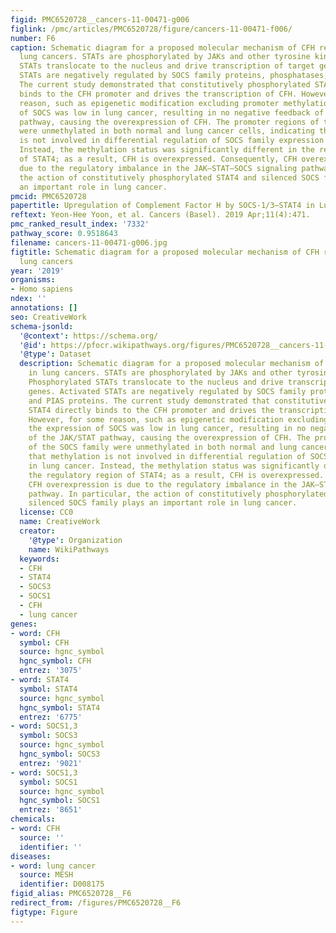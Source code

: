 ```yaml
---
figid: PMC6520728__cancers-11-00471-g006
figlink: /pmc/articles/PMC6520728/figure/cancers-11-00471-f006/
number: F6
caption: Schematic diagram for a proposed molecular mechanism of CFH regulation in
  lung cancers. STATs are phosphorylated by JAKs and other tyrosine kinases. Phosphorylated
  STATs translocate to the nucleus and drive transcription of target genes. Activated
  STATs are negatively regulated by SOCS family proteins, phosphatases, and PIAS proteins.
  The current study demonstrated that constitutively phosphorylated STAT4 directly
  binds to the CFH promoter and drives the transcription of CFH. However, for some
  reason, such as epigenetic modification excluding promoter methylation, the expression
  of SOCS was low in lung cancer, resulting in no negative feedback of the JAK/STAT
  pathway, causing the overexpression of CFH. The promoter regions of the SOCS family
  were unmethylated in both normal and lung cancer cells, indicating that methylation
  is not involved in differential regulation of SOCS family expression in lung cancer.
  Instead, the methylation status was significantly different in the regulatory region
  of STAT4; as a result, CFH is overexpressed. Consequently, CFH overexpression is
  due to the regulatory imbalance in the JAK–STAT–SOCS signaling pathway. In particular,
  the action of constitutively phosphorylated STAT4 and silenced SOCS family plays
  an important role in lung cancer.
pmcid: PMC6520728
papertitle: Upregulation of Complement Factor H by SOCS-1/3–STAT4 in Lung Cancer.
reftext: Yeon-Hee Yoon, et al. Cancers (Basel). 2019 Apr;11(4):471.
pmc_ranked_result_index: '7332'
pathway_score: 0.9518643
filename: cancers-11-00471-g006.jpg
figtitle: Schematic diagram for a proposed molecular mechanism of CFH regulation in
  lung cancers
year: '2019'
organisms:
- Homo sapiens
ndex: ''
annotations: []
seo: CreativeWork
schema-jsonld:
  '@context': https://schema.org/
  '@id': https://pfocr.wikipathways.org/figures/PMC6520728__cancers-11-00471-g006.html
  '@type': Dataset
  description: Schematic diagram for a proposed molecular mechanism of CFH regulation
    in lung cancers. STATs are phosphorylated by JAKs and other tyrosine kinases.
    Phosphorylated STATs translocate to the nucleus and drive transcription of target
    genes. Activated STATs are negatively regulated by SOCS family proteins, phosphatases,
    and PIAS proteins. The current study demonstrated that constitutively phosphorylated
    STAT4 directly binds to the CFH promoter and drives the transcription of CFH.
    However, for some reason, such as epigenetic modification excluding promoter methylation,
    the expression of SOCS was low in lung cancer, resulting in no negative feedback
    of the JAK/STAT pathway, causing the overexpression of CFH. The promoter regions
    of the SOCS family were unmethylated in both normal and lung cancer cells, indicating
    that methylation is not involved in differential regulation of SOCS family expression
    in lung cancer. Instead, the methylation status was significantly different in
    the regulatory region of STAT4; as a result, CFH is overexpressed. Consequently,
    CFH overexpression is due to the regulatory imbalance in the JAK–STAT–SOCS signaling
    pathway. In particular, the action of constitutively phosphorylated STAT4 and
    silenced SOCS family plays an important role in lung cancer.
  license: CC0
  name: CreativeWork
  creator:
    '@type': Organization
    name: WikiPathways
  keywords:
  - CFH
  - STAT4
  - SOCS3
  - SOCS1
  - CFH
  - lung cancer
genes:
- word: CFH
  symbol: CFH
  source: hgnc_symbol
  hgnc_symbol: CFH
  entrez: '3075'
- word: STAT4
  symbol: STAT4
  source: hgnc_symbol
  hgnc_symbol: STAT4
  entrez: '6775'
- word: SOCS1,3
  symbol: SOCS3
  source: hgnc_symbol
  hgnc_symbol: SOCS3
  entrez: '9021'
- word: SOCS1,3
  symbol: SOCS1
  source: hgnc_symbol
  hgnc_symbol: SOCS1
  entrez: '8651'
chemicals:
- word: CFH
  source: ''
  identifier: ''
diseases:
- word: lung cancer
  source: MESH
  identifier: D008175
figid_alias: PMC6520728__F6
redirect_from: /figures/PMC6520728__F6
figtype: Figure
---
```

